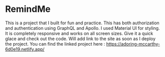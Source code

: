 # RemindMe

This is a project that I built for fun and practice. This has both authorization and authentication using GraphQL and Apollo. I used Material UI for styling. It is completely responsive and works on all screen sizes.
Give it a quick glace and check out the code. Will add link to the site as soon as I deploy the project.
You can find the linked project here : https://adoring-mccarthy-6d0e19.netlify.app/
